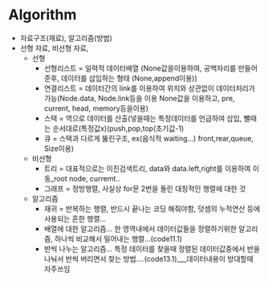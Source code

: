 # Algorithm
* 자료구조(재료), 알고리즘(방법)
* 선형 자료, 비선형 자료, 
  * 선형 
     * 선형리스트 = 일력적 데이터배열 (None값을이용하여, 공백자리를 만들어준후, 데이터를 삽입하는 형태 (None,append이용))
     * 연결리스트 = 데이터간의 link를 이용하여 위치와 상관없이 데이터처리가 가능(Node.data, Node.link등을 이용 None값을 이용하고, pre, current, head, memory등을이용)
     * 스택 = 역으로 데이터를 산출(넣을때는 특정데이터를 언급하여 삽입, 뺄때는 순서대로(특정값x)(push,pop,top(초기값-1)
     * 큐 = 스택과 다르게 뚫린구조, ex(음식적 waiting...) front,rear,queue, Size이용)
  * 비선형  
     * 트리 = 대표적으로는 이진검색트리, data와 data.left,right를 이용하여 이동_root node, curremt..
     * 그래프 = 정방행렬, 사실상 for문 2번을 돌린 대칭적인 행렬에 대한 것
  * 알고리즘
     * 재귀 = 반복하는 행렬, 반드시 끝나는 코딩 해줘야함, 덧셈의 누적연산 등에 사용되는 흔한 행렬...
     * 배열에 대한 알고리즘... 한 영역내에서 데이터값들을 정렬하기위한 알고리즘, 하나씩 비교해서 밀어내는 행렬...(code11.1)
     * 반씩 나누는 알고리즘... 특정 데이터를 찾을때 정렬된 데이터값중에서 반을 나눠서 반씩 버리면서 찾는 방법....(code13.1)___데이터내용이 방대할때 자주쓰임
